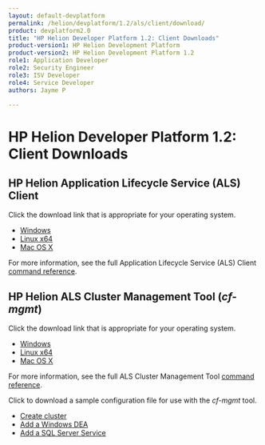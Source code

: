 ```yaml
---
layout: default-devplatform
permalink: /helion/devplatform/1.2/als/client/download/
product: devplatform2.0
title: "HP Helion Developer Platform 1.2: Client Downloads"
product-version1: HP Helion Development Platform
product-version2: HP Helion Development Platform 1.2
role1: Application Developer
role2: Security Engineer
role3: ISV Developer 
role4: Service Developer
authors: Jayme P

---
```

<!--PUBLISHED-->
# HP Helion Developer Platform 1.2: Client Downloads


## HP Helion Application Lifecycle Service (ALS) Client 

Click the download link that is appropriate for your operating system. 

* [Windows](http://clients.als.hpcloud.com/helion-1.2.0-win32-ix86.zip) 
* [Linux x64](http://clients.als.hpcloud.com/helion-1.2.0-linux-glibc2.3-x86_64.zip)
* [Mac OS X](http://clients.als.hpcloud.com/helion-1.2.0-macosx10.5-i386-x86_64.zip) 

For more information, see the full Application Lifecycle Service (ALS) Client [command reference](/helion/devplatform/1.2/als/user/reference/client-ref/).

## HP Helion ALS Cluster Management Tool (*cf-mgmt*)

Click the download link that is appropriate for your operating system.

* [Windows](http://clients.als.hpcloud.com/cf-mgmt-1.2.0-windows-x86_64.zip)
* [Linux x64](http://clients.als.hpcloud.com/cf-mgmt-1.2.0-linux-x86_64.zip)
* [Mac OS X](http://clients.als.hpcloud.com/cf-mgmt-1.2.0-osx-x86_64.zip) 

For more information, see the full ALS Cluster Management Tool [command reference](/helion/devplatform/1.2/als/client/reference/).

Click to download a sample configuration file for use with the *cf-mgmt* tool.

- [Create cluster](http://clients.als.hpcloud.com/1.2/config/trial.yml)
- [Add a Windows DEA](http://clients.als.hpcloud.com/1.2/config/trial-windea.yml)
- [Add a SQL Server Service](http://clients.als.hpcloud.com/1.2/config/trial-mssql2014.yml)